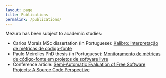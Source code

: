 ```yaml
---
layout: page
title: Publications
permalink: /publications/
---
```


Mezuro has been subject to academic studies:

* Carlos Morais MSc dissertation (in Portuguese): [Kalibro: interpretação de métricas de código-fonte](http://www.teses.usp.br/teses/disponiveis/45/45134/tde-25092013-142158/en.php)
* Paulo Meirelles PhD thesis (in Portuguese): [Monitoramento de métricas de código-fonte em projetos de software livre](http://www.teses.usp.br/teses/disponiveis/45/45134/tde-27082013-090242/en.php)
* Conference article: [Semi-Automatic Evaluation of Free Software Projects: A Source Code Perspective](https://www.researchgate.net/profile/Charles_Knutson2/publication/236576904_Open_Source_From_Mythos_to_Meaning/links/53f239470cf272810e4cb2dc.pdf#page=50)
